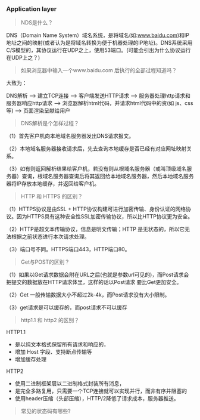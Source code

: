 ### Application layer

> NDS是什么？

DNS（Domain Name System）域名系统，是将域名(如:www.baidu.com)和IP地址之间的映射(或者认为是将域名转换为便于机器处理的IP地址)。DNS系统采用C/S模型的，其协议运行在UDP之上，使用53端口。(可能会引出为什么协议运行在UDP上之？)



> 如果浏览器中输入一个www.baidu.com 后执行的全部过程知道吗？

大致为：

DNS解析 --> 建立TCP连接 --> 客户端发送HTTP请求 --> 服务器处理http请求和服务器响应http请求 --> 浏览器解析html代码，并请求html代码中的资(如 js、css等) --> 页面渲染呈献给用户



> DNS解析是个怎样过程？

（1）首先客户机向本地域名服务器发出DNS请求报文。

（2）本地域名服务器接收请求后，先去查询本地缓存是否已经有对应网址映射关系。

（3）如有则返回解析结果给客户机，若没有则从根域名服务器（或叫顶级域名服务器）查询，根域名服务器查询后将其返回给本地域名服务器，然后本地域名服务器将IP存放本地缓存，并返回给客户机。



> HTTP 和 HTTPS 的区别？

（1）HTTPS协议是由SSL + HTTP协议构建可进行加密传输、身份认证的网络协议。因为HTTPS具有这种安全性SSL加密传输协议，所以比HTTP协议更为安全。

（2）HTTP是超文本传输协议，信息是明文传输；HTTP 是无状态的，所以它无法根据之前状态进行本次请求处理。

（3）端口号不同。HTTPS端口443，HTTP端口80。



> Get与POST的区别？

（1）如果以Get请求数据会附在URL之后(也就是参数url可见的)，而Post请求会把提交的数据放在HTTP请求体里，这样的话以Post请求 要比Get更加安全。

（2）Get 一般传输数据大小不超过2k-4k，而Post请求没有大小限制。

（3）get请求是可以缓存的，而post请求不可以缓存





>http1.1 和 http2 的区别？

HTTP1.1

* 是以纯文本格式保留所有请求和响应的，
* 增加 Host 字段、支持断点传输等
* 增加缓存处理



HTTP2

* 使用二进制框架层以二进制格式封装所有消息，
* 是完全多路复用，只需要一个TCP连接就可以实现并行，而非有序并阻塞的
* 使用header压缩（头部压缩），HTTP/2降低了请求成本，服务器推送。



> 常见的状态码有哪些?